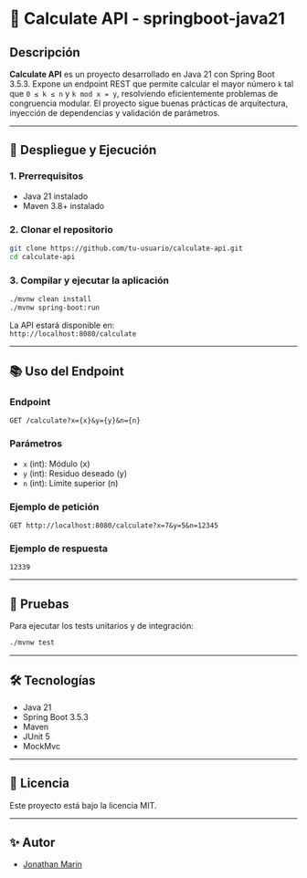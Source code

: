 

# 🧮 Calculate API - springboot-java21

## Descripción

**Calculate API** es un proyecto desarrollado en Java 21 con Spring Boot 3.5.3. Expone un endpoint REST que permite calcular el mayor número `k` tal que `0 ≤ k ≤ n` y `k mod x = y`, resolviendo eficientemente problemas de congruencia modular. El proyecto sigue buenas prácticas de arquitectura, inyección de dependencias y validación de parámetros.

---

## 🚀 Despliegue y Ejecución

### 1. Prerrequisitos

- Java 21 instalado
- Maven 3.8+ instalado

### 2. Clonar el repositorio

```bash
git clone https://github.com/tu-usuario/calculate-api.git
cd calculate-api
```

### 3. Compilar y ejecutar la aplicación

```bash
./mvnw clean install
./mvnw spring-boot:run
```

La API estará disponible en:  
`http://localhost:8080/calculate`

---

## 📚 Uso del Endpoint

### Endpoint

```
GET /calculate?x={x}&y={y}&n={n}
```

### Parámetros

- `x` (int): Módulo (x)
- `y` (int): Residuo deseado (y)
- `n` (int): Límite superior (n)

### Ejemplo de petición

```
GET http://localhost:8080/calculate?x=7&y=5&n=12345
```

### Ejemplo de respuesta

```
12339
```

---

## 🧪 Pruebas

Para ejecutar los tests unitarios y de integración:

```bash
./mvnw test
```

---

## 🛠️ Tecnologías

- Java 21
- Spring Boot 3.5.3
- Maven
- JUnit 5
- MockMvc

---

## 📄 Licencia

Este proyecto está bajo la licencia MIT.

---

## ✨ Autor

- [Jonathan Marin](https://github.com/Anceloth)
